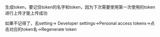 <!--
 * @Author: your name
 * @Date: 2021-08-30 15:47:06
 * @LastEditTime: 2021-08-30 15:50:14
 * @LastEditors: Please set LastEditors
 * @Description: In User Settings Edit
 * @FilePath: \myblog_local\docs\github\02关于token问题.md
-->
生成token，要记住token的名字和token，因为下次需要使用第一次使用的token进行上传才能上传成功

如果不记得了，去setting-> Developer settings->Personal access tokens->点击对应的token名->Regenerate token
